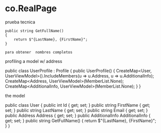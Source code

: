 # co.RealPage
prueba tecnica


    public string GetFullName()
    {
        return $"{LastName}, {FirstName}";
    }
    
    para obtener  nombres completos

profiling a model w/ address

public class UserProfile : Profile
{
    public UserProfile()
    {
        CreateMap<User, UserViewModel>().IncludeMembers(u => u.Address, u => u.AdditionalInfo);
        CreateMap<Address, UserViewModel>(MemberList.None);
        CreateMap<AdditionalInfo, UserViewModel>(MemberList.None);
    }
}

the model

public class User
{
    public int Id { get; set; }
    public string FirstName { get; set; }
    public string LastName { get; set; }
    public string Email { get; set; }
    public Address Address { get; set; }
    public AdditionalInfo AdditionalInfo { get; set; }
    public string GetFullName()
    {
        return $"{LastName}, {FirstName}";
    }
}

